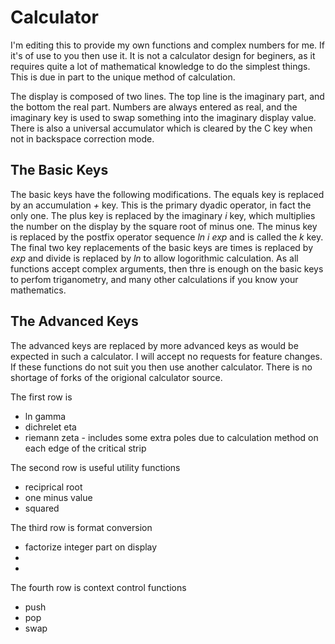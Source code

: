 Calculator
=========
I'm editing this to provide my own functions and complex numbers for me. If it's of use to you then use it. It is not a calculator design for beginers, as it requires quite a lot of mathematical knowledge to do the simplest things. This is due in part to the unique method of calculation.

The display is composed of two lines. The top line is the imaginary part, and the bottom the real part. Numbers are always entered as real, and the imaginary key is used to swap something into the imaginary display value. There is also a universal accumulator which is cleared by the C key when not in backspace correction mode.

The Basic Keys
------------
The basic keys have the following modifications. The equals key is replaced by an accumulation *+* key. This is the primary dyadic operator, in fact the only one. The plus key is replaced by the imaginary *i* key, which multiplies the number on the display by the square root of minus one. The minus key is replaced by the postfix operator sequence *ln i exp* and is called the *k* key. The final two key replacements of the basic keys are times is replaced by *exp* and divide is replaced by *ln* to allow logorithmic calculation. As all functions accept complex arguments, then thre is enough on the basic keys to perfom triganometry, and many other calculations if you know your mathematics.

The Advanced Keys
---------------
The advanced keys are replaced by more advanced keys as would be expected in such a calculator. I will accept no requests for feature changes. If these functions do not suit you then use another calculator. There is no shortage of forks of the origional calculator source.

The first row is
  * ln gamma
  * dichrelet eta
  * riemann zeta - includes some extra poles due to calculation method on each edge of the critical strip

The second row is useful utility functions
  * reciprical root
  * one minus value
  * squared

The third row is format conversion
  * factorize integer part on display
  * 
  * 

The fourth row is context control functions
  * push
  * pop
  * swap
